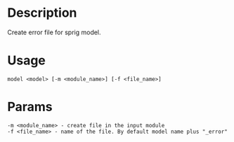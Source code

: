 # Description
Create error file for sprig model.

# Usage
	model <model> [-m <module_name>] [-f <file_name>]

# Params
	-m <module_name> - create file in the input module
	-f <file_name> - name of the file. By default model name plus "_error"
